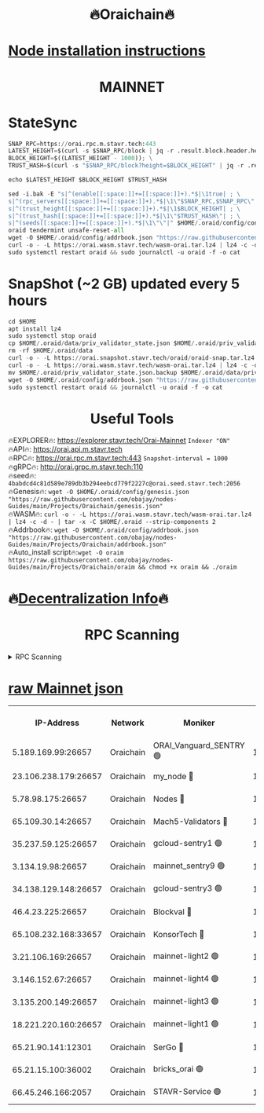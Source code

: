 <h1 align="center"> 🔥Oraichain🔥</h1>

[Node installation instructions](https://github.com/obajay/nodes-Guides/tree/main/Projects/Oraichain)
=
<h1 align="center"> MAINNET</h1>

# StateSync
```python
SNAP_RPC=https://orai.rpc.m.stavr.tech:443
LATEST_HEIGHT=$(curl -s $SNAP_RPC/block | jq -r .result.block.header.height); \
BLOCK_HEIGHT=$((LATEST_HEIGHT - 1000)); \
TRUST_HASH=$(curl -s "$SNAP_RPC/block?height=$BLOCK_HEIGHT" | jq -r .result.block_id.hash)

echo $LATEST_HEIGHT $BLOCK_HEIGHT $TRUST_HASH

sed -i.bak -E "s|^(enable[[:space:]]+=[[:space:]]+).*$|\1true| ; \
s|^(rpc_servers[[:space:]]+=[[:space:]]+).*$|\1\"$SNAP_RPC,$SNAP_RPC\"| ; \
s|^(trust_height[[:space:]]+=[[:space:]]+).*$|\1$BLOCK_HEIGHT| ; \
s|^(trust_hash[[:space:]]+=[[:space:]]+).*$|\1\"$TRUST_HASH\"| ; \
s|^(seeds[[:space:]]+=[[:space:]]+).*$|\1\"\"|" $HOME/.oraid/config/config.toml
oraid tendermint unsafe-reset-all
wget -O $HOME/.oraid/config/addrbook.json "https://raw.githubusercontent.com/obajay/nodes-Guides/main/Projects/Oraichain/addrbook.json"
curl -o - -L https://orai.wasm.stavr.tech/wasm-orai.tar.lz4 | lz4 -c -d - | tar -x -C $HOME/.oraid --strip-components 2
sudo systemctl restart oraid && sudo journalctl -u oraid -f -o cat
```
# SnapShot (~2 GB) updated every 5 hours
```python
cd $HOME
apt install lz4
sudo systemctl stop oraid
cp $HOME/.oraid/data/priv_validator_state.json $HOME/.oraid/priv_validator_state.json.backup
rm -rf $HOME/.oraid/data
curl -o - -L https://orai.snapshot.stavr.tech/oraid/oraid-snap.tar.lz4 | lz4 -c -d - | tar -x -C $HOME/.oraid --strip-components 2
curl -o - -L https://orai.wasm.stavr.tech/wasm-orai.tar.lz4 | lz4 -c -d - | tar -x -C $HOME/.oraid --strip-components 2
mv $HOME/.oraid/priv_validator_state.json.backup $HOME/.oraid/data/priv_validator_state.json
wget -O $HOME/.oraid/config/addrbook.json "https://raw.githubusercontent.com/obajay/nodes-Guides/main/Projects/Oraichain/addrbook.json"
sudo systemctl restart oraid && journalctl -u oraid -f -o cat
```

 <h1 align="center"> Useful Tools</h1>

🔥EXPLORER🔥:     https://explorer.stavr.tech/Orai-Mainnet        `Indexer "ON"` \
🔥API🔥:          https://orai.api.m.stavr.tech \
🔥RPC🔥:          https://orai.rpc.m.stavr.tech:443              `Snapshot-interval = 1000` \
🔥gRPC🔥:         http://orai.grpc.m.stavr.tech:110 \
🔥seed🔥:      `4babdcd4c81d589e789db3b294eebcd779f2227c@orai.seed.stavr.tech:2056` \
🔥Genesis🔥:   `wget -O $HOME/.oraid/config/genesis.json "https://raw.githubusercontent.com/obajay/nodes-Guides/main/Projects/Oraichain/genesis.json"` \
🔥WASM🔥:      `curl -o - -L https://orai.wasm.stavr.tech/wasm-orai.tar.lz4 | lz4 -c -d - | tar -x -C $HOME/.oraid --strip-components 2` \
🔥Addrbook🔥:  `wget -O $HOME/.oraid/config/addrbook.json "https://raw.githubusercontent.com/obajay/nodes-Guides/main/Projects/Oraichain/addrbook.json"` \
🔥Auto_install script🔥:`wget -O oraim https://raw.githubusercontent.com/obajay/nodes-Guides/main/Projects/Oraichain/oraim && chmod +x oraim && ./oraim`

🔥[Decentralization Info](https://github.com/obajay/StateSync-snapshots/tree/main/Projects/Oraichain/Decentralization)🔥
=
<h1 align="center"> RPC Scanning</h1>

<details>
<summary>RPC Scanning</summary>

<h2 align="center"> We scan nodes in real time every 4 hours. And we provide the final result of RPC endpoints.
We cannot influence the operation of these nodes in any way. </h2>


```python
If Voting Power is higher than 0 --> then the Node is a validator of the network and may be subject to attack and be a potential threat to the chain.
```
```python
We marked such validators with a red symbol
```

</details>

[raw Mainnet json](https://rpc-check.oraim.stavr.tech/oraim/rpc-oraim-result.json)
=


<table><tr><th>IP-Address</th><th>Network</th><th>Moniker</th><th>Latest Block Height</th><th>Earliest Block Height</th><th>Catching Up</th><th>Tx Index</th><th>Voting Power</th><th>Scan Time</th></tr><tr><td>5.189.169.99:26657</td><td>Oraichain</td><td>ORAI_Vanguard_SENTRY 🟢</td><td>15929571</td><td>0</td><td>False</td><td>on</td><td>0</td><td>2024-02-25T07:55:54.429495535UTC</td></tr><tr><td>23.106.238.179:26657</td><td>Oraichain</td><td>my_node 🔴</td><td>15929574</td><td>0</td><td>False</td><td>on</td><td>301541</td><td>2024-02-25T07:56:11.474695072UTC</td></tr><tr><td>5.78.98.175:26657</td><td>Oraichain</td><td>Nodes 🔴</td><td>15929576</td><td>0</td><td>False</td><td>off</td><td>166280</td><td>2024-02-25T07:56:21.107254586UTC</td></tr><tr><td>65.109.30.14:26657</td><td>Oraichain</td><td>Mach5-Validators 🔴</td><td>15929580</td><td>0</td><td>False</td><td>off</td><td>644</td><td>2024-02-25T07:56:45.606931005UTC</td></tr><tr><td>35.237.59.125:26657</td><td>Oraichain</td><td>gcloud-sentry1 🟢</td><td>15929570</td><td>1</td><td>False</td><td>on</td><td>0</td><td>2024-02-25T07:55:49.798005771UTC</td></tr><tr><td>3.134.19.98:26657</td><td>Oraichain</td><td>mainnet_sentry9 🟢</td><td>15929575</td><td>1</td><td>False</td><td>on</td><td>0</td><td>2024-02-25T07:56:17.392480735UTC</td></tr><tr><td>34.138.129.148:26657</td><td>Oraichain</td><td>gcloud-sentry3 🟢</td><td>15929578</td><td>1</td><td>False</td><td>on</td><td>0</td><td>2024-02-25T07:56:33.504878240UTC</td></tr><tr><td>46.4.23.225:26657</td><td>Oraichain</td><td>Blockval 🔴</td><td>15929581</td><td>10774049</td><td>False</td><td>off</td><td>288621</td><td>2024-02-25T07:56:50.537658139UTC</td></tr><tr><td>65.108.232.168:33657</td><td>Oraichain</td><td>KonsorTech 🔴</td><td>15929570</td><td>14344801</td><td>False</td><td>off</td><td>50569</td><td>2024-02-25T07:55:49.121768279UTC</td></tr><tr><td>3.21.106.169:26657</td><td>Oraichain</td><td>mainnet-light2 🟢</td><td>15929575</td><td>15275144</td><td>False</td><td>on</td><td>0</td><td>2024-02-25T07:56:14.267183971UTC</td></tr><tr><td>3.146.152.67:26657</td><td>Oraichain</td><td>mainnet-light4 🟢</td><td>15929576</td><td>15275144</td><td>False</td><td>on</td><td>0</td><td>2024-02-25T07:56:20.118876672UTC</td></tr><tr><td>3.135.200.149:26657</td><td>Oraichain</td><td>mainnet-light3 🟢</td><td>15929576</td><td>15275144</td><td>False</td><td>on</td><td>0</td><td>2024-02-25T07:56:23.843039982UTC</td></tr><tr><td>18.221.220.160:26657</td><td>Oraichain</td><td>mainnet-light1 🟢</td><td>15929577</td><td>15643601</td><td>False</td><td>on</td><td>0</td><td>2024-02-25T07:56:28.749636836UTC</td></tr><tr><td>65.21.90.141:12301</td><td>Oraichain</td><td>SerGo 🔴</td><td>15929578</td><td>15829578</td><td>False</td><td>off</td><td>1</td><td>2024-02-25T07:56:36.014361576UTC</td></tr><tr><td>65.21.15.100:36002</td><td>Oraichain</td><td>bricks_orai 🟢</td><td>15929581</td><td>15848470</td><td>False</td><td>on</td><td>0</td><td>2024-02-25T07:56:50.301379817UTC</td></tr><tr><td>66.45.246.166:2057</td><td>Oraichain</td><td>STAVR-Service 🟢</td><td>15929579</td><td>15927701</td><td>False</td><td>on</td><td>0</td><td>2024-02-25T07:56:38.741971186UTC</td></tr></table>

